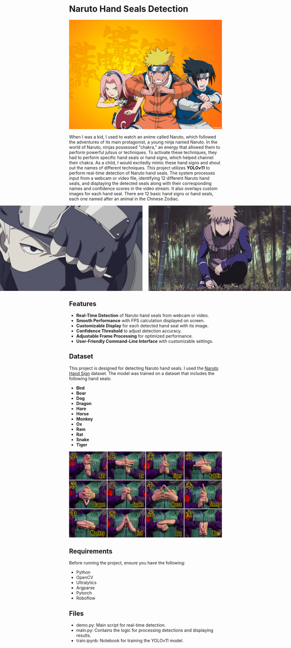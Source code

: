 # Naruto Hand Seals Detection


<img src="https://github.com/Jannat-Javed/Naruto-Hand-Seals-Detection/blob/main/pics/team%207.jpg" alt="team 7" width="600"/>

When I was a kid, I used to watch an anime called Naruto, which followed the adventures of its main protagonist, a young ninja named Naruto. In the world of Naruto, ninjas possessed "chakra," an energy that allowed them to perform powerful jutsus or techniques. To activate these techniques, they had to perform specific hand seals or hand signs, which helped channel their chakra. As a child, I would excitedly mimic these hand signs and shout out the names of different techniques.
This project utilizes **YOLOv11** to perform real-time detection of Naruto hand seals. The system processes input from a webcam or video file, identifying 12 different Naruto hand seals, and displaying the detected seals along with their corresponding names and confidence scores in the video stream. It also overlays custom images for each hand seal.
There are 12 basic hand signs or hand seals, each one named after an animal in the Chinese Zodiac.

<p align="center">
  <div style="display: flex; justify-content: center;">
    <img src="https://github.com/Jannat-Javed/Naruto-Hand-Seals-Detection/blob/main/pics/Kakashi.gif" alt="GIF 1" width="500" style="margin-right: 20px;"/>
    <img src="https://github.com/Jannat-Javed/Naruto-Hand-Seals-Detection/blob/main/pics/Minato.gif" alt="GIF 2" width="500"/>
  </div>
</p>






## Features

- **Real-Time Detection** of Naruto hand seals from webcam or video.
- **Smooth Performance** with FPS calculation displayed on screen.
- **Customizable Display** for each detected hand seal with its image.
- **Confidence Threshold** to adjust detection accuracy.
- **Adjustable Frame Processing** for optimized performance.
- **User-Friendly Command-Line Interface** with customizable settings.

## Dataset
This project is designed for detecting Naruto hand seals. I used the [Naruto Hand Sign](https://www.kaggle.com/datasets/vikranthkanumuru/naruto-hand-sign-dataset) dataset.
The model was trained on a dataset that includes the following hand seals:

- **Bird**
- **Boar**
- **Dog**
- **Dragon**
- **Hare**
- **Horse**
- **Monkey**
- **Ox**
- **Ram**
- **Rat**
- **Snake**
- **Tiger**

<img src="https://github.com/Jannat-Javed/Naruto-Hand-Seals-Detection/blob/main/pics/hand%20seals.png" alt="hand seals" width="600"/>


## Requirements

Before running the project, ensure you have the following:

- Python 
- OpenCV
- Ultralytics 
- Argparse
- Pytorch
- Roboflow


## Files
 - demo.py: Main script for real-time detection.
- main.py: Contains the logic for processing detections and displaying results.
- train.ipynb: Notebook for training the YOLOv11 model.



